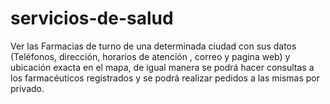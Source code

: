 # servicios-de-salud
Ver las Farmacias de turno de una determinada ciudad con sus datos (Teléfonos, dirección, horarios de atención , correo y pagina web) y ubicación exacta en el mapa, de igual manera se podrá hacer consultas a los farmacéuticos registrados y se podrá realizar pedidos a las mismas por privado.
